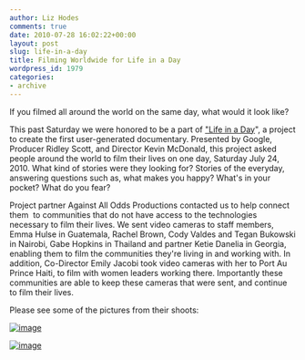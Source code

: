 ```yaml
---
author: Liz Hodes
comments: true
date: 2010-07-28 16:02:22+00:00
layout: post
slug: life-in-a-day
title: Filming Worldwide for Life in a Day
wordpress_id: 1979
categories:
- archive
---
```


If you filmed all around the world on the same day, what would it look like?

This past Saturday we were honored to be a part of ["Life in a Day](http://www.youtube.com/lifeinaday)", a project to create the first user-generated documentary. Presented by Google, Producer Ridley Scott, and Director Kevin McDonald, this project asked people around the world to film their lives on one day, Saturday July 24, 2010. What kind of stories were they looking for? Stories of the everyday, answering questions such as, what makes you happy? What's in your pocket? What do you fear?

Project partner Against All Odds Productions contacted us to help connect them  to communities that do not have access to the technologies necessary to film their lives. We sent video cameras to staff members, Emma Hulse in Guatemala, Rachel Brown, Cody Valdes and Tegan Bukowski in Nairobi, Gabe Hopkins in Thailand and partner Ketie Danelia in Georgia, enabling them to film the communities they're living in and working with. In addition, Co-Director Emily Jacobi took video cameras with her to Port Au Prince Haiti, to film with women leaders working there. Importantly these communities are able to keep these cameras that were sent, and continue to film their lives.

Please see some of the pictures from their shoots:

[![image](http://farm5.static.flickr.com/4148/4838090566_3f10b3ce44.jpg)](http://www.flickr.com/photos/digitaldemocracy/4838090566/)

[![image](http://farm5.static.flickr.com/4154/4838091632_046665b49c.jpg)](http://www.flickr.com/photos/digitaldemocracy/4838091632/)
